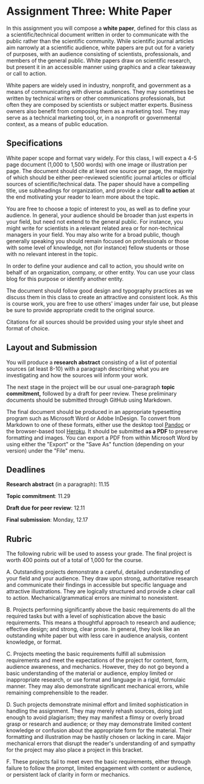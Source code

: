# Assignment Three: White Paper

In this assignment you will compose a **white paper**, defined for this class as a scientific/technical document written in order to communicate with the public rather than the scientific community. While scientific journal articles aim narrowly at a scientific audience, white papers are put out for a variety of purposes, with an audience consisting of scientists, professionals, and members of the general public. White papers draw on scientific research, but present it in an accessible manner using graphics and a clear takeaway or call to action.

White papers are widely used in industry, nonprofit, and government as a means of communicating with diverse audiences. They may sometimes be written by technical writers or other communications professionals, but often they are composed by scientists or subject matter experts. Business owners also benefit from composing them as a marketing tool. They may serve as a technical marketing tool, or, in a nonprofit or governmental context, as a means of public education. 

## Specifications

White paper scope and format vary widely. For this class, I will expect a 4-5 page document (1,000 to 1,500 words) with one image or illustration per page. The document should cite at least one source per page, the majority of which should be either peer-reviewed scientific journal articles or official sources of scientific/technical data. The paper should have a compelling title, use subheadings for organization, and provide a clear **call to action** at the end motivating your reader to learn more about the topic. 

You are free to choose a topic of interest to you, as well as to define your audience. In general, your audience should be broader than just experts in your field, but need not extend to the general public. For instance, you might write for scientists in a relevant related area or for non-technical managers in your field. You may also write for a broad public, though generally speaking you should remain focused on professionals or those with some level of knowledge, not (for instance) fellow students or those with no relevant interest in the topic.

In order to define your audience and call to action, you should write on behalf of an organization, company, or other entity. You can use your class blog for this purpose or identify another entity. 

The document should follow good design and typography practices as we discuss them in this class to create an attractive and consistent look. As this is course work, you are free to use others' images under fair use, but please be sure to provide appropriate credit to the original source.

Citations for all sources should be provided using your style sheet and format of choice. 

## Layout and Submission

You will produce a **research abstract** consisting of a list of potential sources (at least 8-10) with a paragraph describing what you are investigating and how the sources will inform your work.

The next stage in the project will be our usual one-paragraph **topic commitment,** followed by a draft for peer review. These preliminary documents should be submitted through GitHub using Markdown.

The final document should be produced in an appropriate typesetting program such as Microsoft Word or Adobe InDesign. To convert from Markdown to one of these formats, either use the desktop tool [Pandoc](http://www.pandoc.org/) or the browser-based tool [Heroku](https://word-to-markdown.herokuapp.com/). It should be submitted **as a PDF** to preserve formatting and images. You can export a PDF from within Microsoft Word by using either the "Export" or the "Save As" function (depending on your version) under the "File" menu.

## Deadlines

**Research abstract** (in a paragraph): 11.15

**Topic commitment**: 11.29

**Draft due for peer review**: 12.11

**Final submission**: Monday, 12.17

## Rubric

The following rubric will be used to assess your grade. The final project is worth 400 points out of a total of 1,000 for the course.

A. Outstanding projects demonstrate a careful, detailed understanding of your field and your audience. They draw upon strong, authoritative research and communicate their findings in accessible but specific language and attractive illustrations. They are logically structured and provide a clear call to action. Mechanical/grammatical errors are minimal to nonexistent.

B. Projects performing significantly above the basic requirements do all the required tasks but with a level of sophistication above the basic requirements. This means a thoughtful approach to research and audience; effective design; and strong, clear prose. In general, they look like an outstanding white paper but with less care in audience analysis, content knowledge, or format.

C. Projects meeting the basic requirements fulfill all submission requirements and meet the expectations of the project for content, form, audience awareness, and mechanics. However, they do not go beyond a basic understanding of the material or audience, employ limited or inappropriate research, or use format and language in a rigid, formulaic manner. They may also demonstrate significant mechanical errors, while remaining comprehensible to the reader.

D. Such projects demonstrate minimal effort and limited sophistication in handling the assignment. They may merely rehash sources, doing just enough to avoid plagiarism; they may manifest a flimsy or overly broad grasp or research and audience; or they may demonstrate limited content knowledge or confusion about the appropriate form for the material. Their formatting and illustration may be hastily chosen or lacking in care. Major mechanical errors that disrupt the reader's understanding of and sympathy for the project may also place a project in this bracket.

F. These projects fail to meet even the basic requirements, either through failure to follow the prompt, limited engagement with content or audience, or persistent lack of clarity in form or mechanics.
